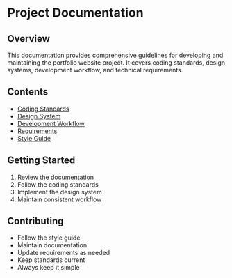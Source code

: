 # Project Documentation

## Overview
This documentation provides comprehensive guidelines for developing and maintaining the portfolio website project. It covers coding standards, design systems, development workflow, and technical requirements.

## Contents
- [Coding Standards](./CODING_STANDARDS.md)
- [Design System](./DESIGN_SYSTEM.md)
- [Development Workflow](./DEVELOPMENT_WORKFLOW.md)
- [Requirements](./REQUIREMENTS.md)
- [Style Guide](./STYLE_GUIDE.md)

## Getting Started
1. Review the documentation
2. Follow the coding standards
3. Implement the design system
4. Maintain consistent workflow

## Contributing
- Follow the style guide
- Maintain documentation
- Update requirements as needed
- Keep standards current
- Always keep it simple
